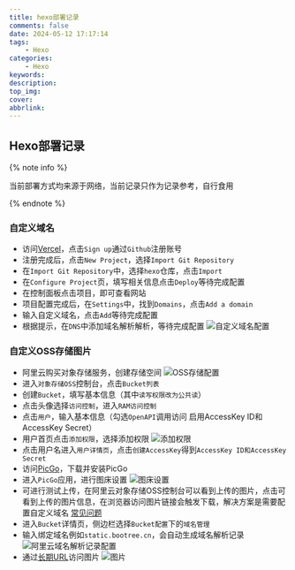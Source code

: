```yaml
---
title: hexo部署记录
comments: false
date: 2024-05-12 17:17:14
tags:
    - Hexo
categories:
    - Hexo
keywords:
description:
top_img:
cover:
abbrlink:
---
```


## Hexo部署记录

{% note info %}

当前部署方式均来源于网络，当前记录只作为记录参考，自行食用

{% endnote %}

### 自定义域名

- 访问[Vercel](https://vercel.com/)，点击`Sign up`通过`Github`注册账号
- 注册完成后，点击`New Project`，选择`Import Git Repository`
- 在`Import Git Repository`中，选择`hexo`仓库，点击`Import`
- 在`Configure Project`页，填写相关信息点击`Deploy`等待完成配置
- 在控制面板点击项目，即可查看网站
- 项目配置完成后，在`Settings`中，找到`Domains`，点击`Add a domain`
- 输入自定义域名，点击`Add`等待完成配置
- 根据提示，在`DNS`中添加域名解析解析，等待完成配置
![自定义域名配置](http://static.bootree.cn/img/20240512173735.png)

### 自定义OSS存储图片

- 阿里云购买对象存储服务，创建存储空间
    ![OSS存储配置](http://static.bootree.cn/img/20240512180353.png)
- 进入`对象存储OSS`控制台，点击`Bucket列表`
- 创建`Bucket`，填写基本信息（其中`读写权限改为公共读`）
- 点击头像选择`访问控制`，进入`RAM访问控制`
- 点击`用户`，输入基本信息（勾选`OpenAPI`调用访问 启用AccessKey ID和AccessKey Secret）
- 用户首页点击`添加权限`，选择添加权限
    ![添加权限](http://static.bootree.cn/img/20240512181202.png)
- 点击用户名进入`用户详情页`，点击`创建AccessKey`得到`AccessKey ID和AccessKey Secret`
- 访问[PicGo](https://github.com/Molunerfinn/PicGo/releases)，下载并安装PicGo
- 进入`PicGo`应用，进行图床设置
    ![图床设置](http://static.bootree.cn/img/20240512182037.png)
- 可进行测试上传，在阿里云对象存储OSS控制台可以看到上传的图片，点击可看到上传的图片信息，在浏览器访问图片链接会触发下载，解决方案是需要配置自定义域名 [常见问题](https://help.aliyun.com/zh/oss/user-guide/how-to-ensure-an-object-is-previewed-when-you-access-the-object?spm=a2c4g.11186623.2.19.19681a214ISjKj)
- 进入`Bucket`详情页，侧边栏选择`Bucket配置`下的`域名管理`
- 输入绑定域名例如`static.bootree.cn`，会自动生成域名解析记录
    ![阿里云域名解析记录配置](http://static.bootree.cn/img/20240512191034.png)
- 通过[长期URL](https://help.aliyun.com/zh/oss/user-guide/map-custom-domain-names-5?spm=a2c4g.11186623.0.i2#4b2d958079f12)访问图片
    ![图片](http://static.bootree.cn/img/20240512191755.png)